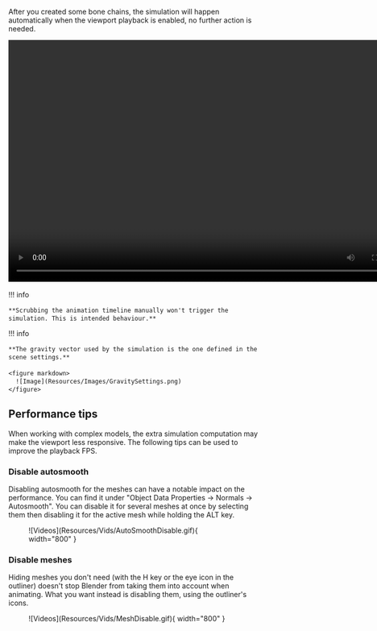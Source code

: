 After you created some bone chains, the simulation will happen automatically when the viewport playback is enabled, no further action is needed.

<div align="center">
<video width="800" height="480" controls>
  <source src="../Resources/Vids/BonePhysicsSimulationStart.mp4" type="video/mp4">
</video>
</div>

!!! info

    **Scrubbing the animation timeline manually won't trigger the simulation. This is intended behaviour.**

!!! info

    **The gravity vector used by the simulation is the one defined in the scene settings.**

    <figure markdown>
      ![Image](Resources/Images/GravitySettings.png)
    </figure>

## Performance tips

When working with complex models, the extra simulation computation may make the viewport less responsive. The following tips can be used to improve the playback FPS.

### Disable autosmooth

Disabling autosmooth for the meshes can have a notable impact on the performance. You can find it under "Object Data Properties -> Normals -> Autosmooth". You can disable it for several meshes at once by selecting them then disabling it for the active mesh while holding the ALT key.

<figure markdown>
  ![Videos](Resources/Vids/AutoSmoothDisable.gif){ width="800" }
</figure>

### Disable meshes

Hiding meshes you don't need (with the H key or the eye icon in the outliner) doesn't stop Blender from taking them into account when animating. What you want instead is disabling them, using the outliner's icons.

<figure markdown>
  ![Videos](Resources/Vids/MeshDisable.gif){ width="800" }
</figure>

